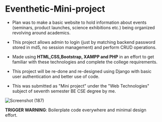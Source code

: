 # **Eventhetic-Mini-project**
* Plan was to make a basic website to hold information about events (seminars, product launches, science exhibitions etc.) being organized revolving around academics.

* This project allows admin to login (just by matching backend password stored in md5, no session management) and perform CRUD operations.

* Made using **HTML,CSS,Bootstrap, XAMPP and PHP** in an effort to get familiar with these technologies and complete the college requirements.

* This project will be re-done and re-designed using Django with basic user authentication and better use of code.

* This was submitted as "Mini project" under the "Web Technologies" subject of seventh semester BE CSE degree by me.

![Screenshot (187)](https://user-images.githubusercontent.com/61655919/93704955-a3045f80-fb36-11ea-9f00-9208846c53ad.png)


**TRIGGER WARNING**: Boilerplate code everywhere and minimal design effort.
